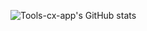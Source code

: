 ![Tools-cx-app's GitHub stats](https://github-readme-stats.vercel.app/api?username=Tools-cx-app&count_private=true&include_all_commits=true&show_icons=true&theme=radical)
